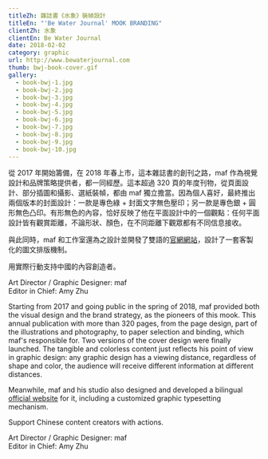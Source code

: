 ```yaml
---
titleZh: 雜誌書《水象》裝幀設計
titleEn: "'Be Water Journal' MOOK BRANDING"
clientZh: 水象
clientEn: Be Water Journal
date: 2018-02-02
category: graphic
url: http://www.bewaterjournal.com
thumb: bwj-book-cover.gif
gallery:
  - book-bwj-1.jpg
  - book-bwj-2.jpg
  - book-bwj-3.jpg
  - book-bwj-4.jpg
  - book-bwj-5.jpg
  - book-bwj-6.jpg
  - book-bwj-7.jpg
  - book-bwj-8.jpg
  - book-bwj-9.jpg
  - book-bwj-10.jpg
---
```


從 2017 年開始籌備，在 2018 年春上市，這本雜誌書的創刊之路，maf 作為視覺設計和品牌策略提供者，都一同經歷。這本超過 320 頁的年度刊物，從頁面設計、部分插圖和攝影、選紙裝幀，都由 maf 獨立擔當。因為個人喜好，最終推出兩個版本的封面設計：一款是專色綠 + 封面文字無色壓印；另一款是專色銀 + 圓形無色凸印。有形無色的內容，恰好反映了他在平面設計中的一個觀點：任何平面設計皆有觀賞距離，不論形狀、顏色，在不同距離下觀眾都有不同信息接收。

與此同時，maf 和工作室還為之設計並開發了雙語的[官網網站](https://maf-works.com/work/be-water-journal-website)，設計了一套客製化的圖文排版機制。

用實際行動支持中國的內容創造者。

Art Director / Graphic Designer: maf<br/>
Editor in Chief: Amy Zhu

<!-- lang -->

Starting from 2017 and going public in the spring of 2018, maf provided both the visual design and the brand strategy, as the pioneers of this mook. This annual publication with more than 320 pages, from the page design, part of the illustrations and photography, to paper selection and binding, which maf's responsible for. Two versions of the cover design were finally launched. The tangible and colorless content just reflects his point of view in graphic design: any graphic design has a viewing distance, regardless of shape and color, the audience will receive different information at different distances.

Meanwhile, maf and his studio also designed and developed a bilingual [official website](https://maf-works.com/work/be-water-journal-website) for it, including a customized graphic typesetting mechanism.

Support Chinese content creators with actions.

Art Director / Graphic Designer: maf<br/>
Editor in Chief: Amy Zhu
